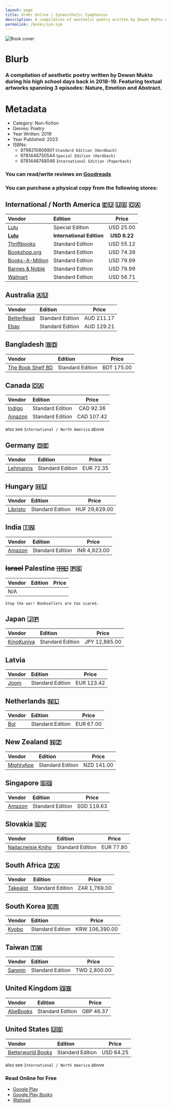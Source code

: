 ```yaml
---
layout: page
title: Order Online | Synaesthetic Symphonies
description: A compilation of aesthetic poetry written by Dewan Mukto during his high school days back in 2018-19. Featuring textual artworks spanning 3 episodes - Nature, Emotion and Abstract.
permalink: /books/syn-sym
---
```


![Book cover](https://media.discordapp.net/attachments/1001985990065406173/1198942832656912404/pika-1705920598113-1x.png?ex=65c0bd86&is=65ae4886&hm=9a3c5af5d1ca4a80012c8060ab0cc9cf575383ed15070cd408b70c113a6d546b&=&format=webp&quality=lossless&width=1130&height=592)

# Blurb
### A compilation of aesthetic poetry written by Dewan Mukto during his high school days back in 2018-19. Featuring textual artworks spanning 3 episodes: Nature, Emotion and Abstract.

# Metadata
- Category: Non-fiction
- Genres: Poetry
- Year Written: 2019
- Year Published: 2023
- ISBNs:
  - 9798210806901 `Standard Edition (Hardback)`
  - 9781446750544 `Special Edition (Hardback)`
  - 9781446748046 `International Edition (Paperback)`

### You can read/write reviews on [Goodreads](https://www.goodreads.com/book/show/203611106-cooper-black)
### You can purchase a physical copy from the following stores:

## International / North America 🇪🇺 🇺🇸 🇨🇦
|Vendor|Edition|Price|
|:---|:---|:---:|
|[Lulu](https://www.lulu.com/shop/dewan-mukto/synaesthetic-symphonies/hardcover/product-q6yy79r.html?page=1&pageSize=4)|Special Edition|USD 25.00|
|[**Lulu**](https://www.lulu.com/shop/dewan-mukto/synaesthetic-symphonies-paperback/paperback/product-dyry6pr.html?page=1&pageSize=4)|**International Edition**|**USD 6.22**|
|[Thriftbooks](https://www.thriftbooks.com/w/synaesthetic-symphonies_dewan-mukto/51147781/#edition=70070605&idiq=61732311)|Standard Edition|USD 55.12|
|[Bookshop.org](https://bookshop.org/p/books/synaesthetic-symphonies-dewan-mukto/20703698)|Standard Edition|USD 74.39|
|[Books-A-Million](https://www.booksamillion.com/p/Synaesthetic-Symphonies/Dewan-Mukto/9798210806901?id=9055137026519)|Standard Edition|USD 79.99|
|[Barnes & Noble](https://www.barnesandnoble.com/w/synaesthetic-symphonies-dewan-mukto/1144244579;jsessionid=D3D7A4C4A53220446A415A915D1F5BBF.prodny_store01-atgap06)|Standard Edition|USD 79.99|
|[Walmart](https://www.walmart.com/ip/Synaesthetic-Symphonies-Hardcover-9798210806901/5129717842)|Standard Edition|USD 56.71|

## Australia 🇦🇺
|Vendor|Edition|Price|
|:---|:---|:---:|
|[BetterRead](https://www.betterread.com.au/book/synaesthetic-symphonies.do)|Standard Edition|AUD 211.17|
|[Ebay](https://www.ebay.co.uk/itm/145448083352)|Standard Edition|AUD 129.21|

## Bangladesh 🇧🇩
|Vendor|Edition|Price|
|:---|:---|:---:|
|[The Book Shelf BD](https://www.instagram.com/the_bookshelfbd/)|Standard Edition|BDT 175.00|

## Canada 🇨🇦
|Vendor|Edition|Price|
|:---|:---|:---:|
|[Indigo](https://www.indigo.ca/en-ca/synaesthetic-symphonies/9798210806901.html)|Standard Edition|CAD 92.36|
|[Amazon](https://www.amazon.ca/Synaesthetic-Symphonies-Dewan-Mukto/dp/B0CLCBR35Q)|Standard Edition|CAD 107.42|
also see `International / North America` above

## Germany 🇩🇪
|Vendor|Edition|Price|
|:---|:---|:---:|
|[Lehmanns](https://www.lehmanns.de/shop/sachbuch-ratgeber/63814678-9798210806901-synaesthetic-symphonies)| Standard Edition |EUR 72.35|


## Hungary 🇭🇺
|Vendor|Edition|Price|
|:---|:---|:---:|
|[Libristo](https://www.libristo.hu/hu/konyv/synaesthetic-symphonies_44376822)|Standard Edition|HUF 29,629.00|

## India 🇮🇳
|Vendor|Edition|Price|
|:---|:---|:---:|
|[Amazon](https://www.amazon.in/Synaesthetic-Symphonies-Dewan-Mukto/dp/B0CLCBR35Q)|Standard Edition|INR 4,923.00|

## ~~Israel~~ Palestine ~~🇮🇱~~ 🇵🇸
|Vendor|Edition|Price|
|:---|:---|:---:|
|N/A|||
`Stop the war! Booksellers are too scared.`

## Japan 🇯🇵
|Vendor|Edition|Price|
|:---|:---|:---:|
|[KinoKuniya](https://www.kinokuniya.co.jp/f/dsg-02-9798210806901)|Standard Edition|JPY 12,885.00|

## Latvia
|Vendor|Edition|Price|
|:---|:---|:---:|
|[Joom](https://www.joom.com/nl/products/658ae0290c45ca01100fdd83)|Standard Edition|EUR 123.42|

## Netherlands 🇳🇱
|Vendor|Edition|Price|
|:---|:---|:---:|
|[Bol](https://www.bol.com/nl/nl/p/synaesthetic-symphonies/9300000165223452/)|Standard Edition|EUR 67.00|

## New Zealand 🇳🇿
|Vendor|Edition|Price|
|:---|:---|:---:|
|[MightyApe](https://www.mightyape.co.nz/product/synaesthetic-symphonies/38271326)|Standard Edition|NZD 141.00|

## Singapore 🇸🇬
|Vendor|Edition|Price|
|:---|:---|:---:|
|[Amazon](https://www.amazon.sg/Synaesthetic-Symphonies-Dewan-Mukto/dp/B0CLCBR35Q)|Standard Edition|SGD 119.63|

## Slovakia 🇸🇰
|Vendor|Edition|Price|
|:---|:---|:---:|
|[Najlacnejsie Knihy](https://www.najlacnejsie-knihy.sk/kniha/synaesthetic-symphonies_44376822.html)|Standard Edition|EUR 77.80|

## South Africa 🇿🇦
|Vendor|Edition|Price|
|:---|:---|:---:|
|[Takealot](https://www.takealot.com/synaesthetic-symphonies/PLID94097144)|Standard Edition|ZAR 1,769.00|

## South Korea 🇰🇷
|Vendor|Edition|Price|
|:---|:---|:---:|
|[Kyobo](https://product.kyobobook.co.kr/detail/S000210714685)|Standard Edition|KRW 106,390.00|

## Taiwan 🇹🇼
|Vendor|Edition|Price|
|:---|:---|:---:|
|[Sanmin](https://www.sanmin.com.tw/product/index/012527468)|Standard Edition|TWD 2,800.00|

## United Kingdom 🇬🇧
|Vendor|Edition|Price|
|:---|:---|:---:|
|[AbeBooks](https://www.abebooks.com/servlet/BookDetailsPL?bi=31690584673&cm_ven=sws&cm_cat=sws&cm_pla=sws&cm_ite=31690584673&clickid=Sx1QFM1hIxyPWL4QCUT64S5%3AUkH24RRADRSuWA0&cm_mmc=aff-_-ir-_-353196-_-77798&ref=imprad353196&afn_sr=impact&ref_=aff_ir_353196_77798)|Standard Edition|GBP 46.37|

## United States 🇺🇸
|Vendor|Edition|Price|
|:---|:---|:---:|
|[Betterworld Books](https://www.betterworldbooks.com/product/detail/synaesthetic-symphonies-9798210806901)|Standard Edition|USD 64.25|
also see `International / North America` above

### Read Online for Free
- [Google Play](https://play.google.com/store/books/details/Dewan_Mukto_Synaesthetic_Symphonies?id=-5bTEAAAQBAJ&hl=as&gl=US)
- [Google Play Books](https://www.google.com.bd/books/edition/Synaesthetic_Symphonies/-5bTEAAAQBAJ?hl=en&gbpv=0)
- [Wattpad](https://www.wattpad.com/story/180240767-synaesthetic-symphonies)
